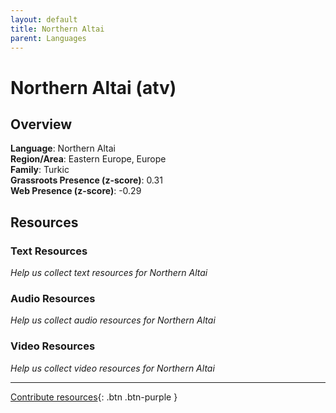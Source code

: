 ```yaml
---
layout: default
title: Northern Altai
parent: Languages
---
```


# Northern Altai (atv)

## Overview

**Language**: Northern Altai  
**Region/Area**: Eastern Europe, Europe  
**Family**: Turkic  
**Grassroots Presence (z-score)**: 0.31  
**Web Presence (z-score)**: -0.29  

## Resources

### Text Resources
*Help us collect text resources for Northern Altai*

### Audio Resources
*Help us collect audio resources for Northern Altai*

### Video Resources
*Help us collect video resources for Northern Altai*

---

[Contribute resources](https://forms.office.com/e/1SfLJx3u1r){: .btn .btn-purple }
